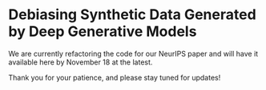 # Debiasing Synthetic Data Generated by Deep Generative Models

We are currently refactoring the code for our NeurIPS paper and will have it available here by November 18 at the latest.

Thank you for your patience, and please stay tuned for updates!
